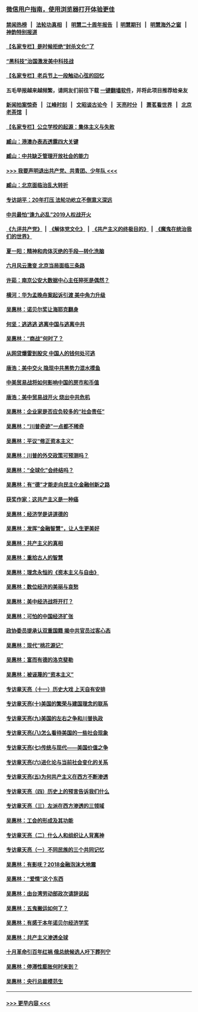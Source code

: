 ### [微信用户指南，使用浏览器打开体验更佳](https://github.com/gfw-breaker/banned-news1/blob/master/indexes/wechat-guide.md?t=0)
#### [禁闻热榜](热点新闻.md?t=0)  &nbsp;&nbsp;|&nbsp;&nbsp; [法轮功真相](https://github.com/gfw-breaker/truth/blob/master/README.md?t=0) &nbsp;&nbsp;|&nbsp;&nbsp; [明慧二十周年报告](https://github.com/gfw-breaker/mh-reports/blob/master/README.md?t=0) &nbsp;&nbsp;|&nbsp;&nbsp;[明慧期刊](https://github.com/gfw-breaker/mh-qikan) &nbsp;&nbsp;|&nbsp;&nbsp; [明慧海外之窗](https://github.com/gfw-breaker/mh-news/blob/master/README.md?t=0) &nbsp;&nbsp;|&nbsp;&nbsp; [神韵特别报道](https://github.com/gfw-breaker/mh-news/blob/master/shenyun.md?t=0)
#### [【名家专栏】是时候拒绝“封杀文化”了](../pages/nsc423/n11814093.md?t=02171002) 
#### [“黑科技”治国激发美中科技战](../pages/nsc423/n11638056.md?t=02171002) 
#### [【名家专栏】老兵节上一段触动心弦的回忆](../pages/nsc423/n11646016.md?t=02171002) 
#### 五毛举报越来越频繁，请网友们前往下载 [一键翻墙软件](https://github.com/gfw-breaker/ssr-accounts)，并将此项目推荐给亲友
#### [新闻拍案惊奇](https://github.com/gfw-breaker/banned-news1/blob/master/pages/link4.md) &nbsp;&nbsp;|&nbsp;&nbsp; [江峰时刻](https://github.com/gfw-breaker/banned-news1/blob/master/pages/link4.md) &nbsp;&nbsp;|&nbsp;&nbsp; [文昭谈古论今](https://github.com/gfw-breaker/banned-news1/blob/master/pages/link4.md) &nbsp;&nbsp;|&nbsp;&nbsp; [天亮时分](https://github.com/gfw-breaker/banned-news1/blob/master/pages/link4.md) &nbsp;&nbsp;|&nbsp;&nbsp; [萧茗看世界](https://github.com/gfw-breaker/banned-news1/blob/master/pages/link4.md) &nbsp;&nbsp;|&nbsp;&nbsp; [北京老茶馆](https://github.com/gfw-breaker/banned-news1/blob/master/pages/link4.md) &nbsp;&nbsp;|&nbsp;&nbsp; 
#### [【名家专栏】公立学校的起源：集体主义与失败](../pages/nsc423/n11601833.md?t=02171002) 
#### [臧山：港澳办表态透露四大关键](../pages/nsc423/n11421628.md?t=02171002) 
#### [臧山：中共缺乏管理开放社会的能力](../pages/nsc423/n11407457.md?t=02171002) 
#### [>>> 我要声明退出共产党、共青团、少年队 <<<](https://github.com/begood0513/goodnews/blob/master/quit/letter.md) 
#### [臧山：北京面临治乱大转折](../pages/nsc423/n11406895.md?t=02171002) 
#### [专访胡平：20年打压 法轮功屹立不倒意义深远](../pages/nsc423/n11398800.md?t=02171002) 
#### [中共最怕“逢九必乱”2019人权战开火](../pages/nsc423/n11385248.md?t=02171002) 
#### [《九评共产党》](https://github.com/begood0513/9ping.md/blob/master/README.md) &nbsp;|&nbsp; [《解体党文化》](../../../../jtdwh.md/blob/master/README.md)  &nbsp;|&nbsp; [《共产主义的终极目的》](../../../../gczydzjmd.md/blob/master/README.md) &nbsp;|&nbsp; [《魔鬼在统治我们的世界》](../../../../mgztzwmdsj.md/blob/master/README.md) 
#### [夏一阳：精神和肉体灭绝的手段—转化洗脑](../pages/nsc423/n11368250.md?t=02171002) 
#### [六月风云激变 北京当局面临三条路](../pages/nsc423/n11313668.md?t=02171002) 
#### [许茹：南京公安大数据中心主任猝死是偶然？](../pages/nsc423/n11064744.md?t=02171002) 
#### [横河：华为孟晚舟案起诉引渡 美中角力升级](../pages/nsc423/n11027230.md?t=02171002) 
#### [吴惠林：诺贝尔奖让海耶克翻身](../pages/nsc423/n10890049.md?t=02171002) 
#### [何坚：逃逃逃 逃离中国与逃离中共](../pages/nsc423/n10592891.md?t=02171002) 
#### [吴惠林：“商战”何时了？](../pages/nsc423/n10573558.md?t=02171002) 
#### [从网贷爆雷到股灾 中国人的钱何处可逃](../pages/nsc423/n10572800.md?t=02171002) 
#### [唐浩：美中交火 隐现中共黑势力混水摸鱼](../pages/nsc423/n10544040.md?t=02171002) 
#### [中美贸易战将如何影响中国的房市和币值](../pages/nsc423/n10543697.md?t=02171002) 
#### [唐浩：美中贸易战开火 烧出中共危机](../pages/nsc423/n10540126.md?t=02171002) 
#### [吴惠林：企业家是否应负较多的“社会责任”](../pages/nsc423/n10535022.md?t=02171002) 
#### [吴惠林：“川普奇迹”一点都不稀奇](../pages/nsc423/n10512808.md?t=02171002) 
#### [吴惠林：平议“修正资本主义”](../pages/nsc423/n10495724.md?t=02171002) 
#### [吴惠林：川普的外交政策可预测吗？](../pages/nsc423/n10462387.md?t=02171002) 
#### [吴惠林：“全球化”会终结吗？](../pages/nsc423/n10452838.md?t=02171002) 
#### [吴惠林：有“德”才能走向民主化金融创新之路](../pages/nsc423/n10432292.md?t=02171002) 
#### [获奖作家：这共产主义是一种癌](../pages/nsc423/n10431541.md?t=02171002) 
#### [吴惠林：经济学是讲道德的](../pages/nsc423/n10398014.md?t=02171002) 
#### [吴惠林：发挥“金融智慧”，让人生更美好](../pages/nsc423/n10375019.md?t=02171002) 
#### [吴惠林：共产主义的真相](../pages/nsc423/n10351394.md?t=02171002) 
#### [吴惠林：重拾古人的智慧](../pages/nsc423/n10337691.md?t=02171002) 
#### [吴惠林：理念永恒的《资本主义与自由》](../pages/nsc423/n10316274.md?t=02171002) 
#### [吴惠林：数位经济的美丽与哀愁](../pages/nsc423/n10292946.md?t=02171002) 
#### [吴惠林：美中经济战将开打？](../pages/nsc423/n10258825.md?t=02171002) 
#### [吴惠林：可怕的中国经济扩张](../pages/nsc423/n10219147.md?t=02171002) 
#### [政协委员提承认双重国籍 揭中共官员过客心态](../pages/nsc423/n10208809.md?t=02171002) 
#### [吴惠林：现代“桃花源记”](../pages/nsc423/n10185234.md?t=02171002) 
#### [吴惠林：富而有德的洛克斐勒](../pages/nsc423/n10142264.md?t=02171002) 
#### [吴惠林：被诬蔑的“资本主义”](../pages/nsc423/n10124816.md?t=02171002) 
#### [专访章天亮（十一）历史大戏 上天自有安排](../pages/nsc423/n10094905.md?t=02171002) 
#### [专访章天亮(十)美国的繁荣与建国理念的联系](../pages/nsc423/n10094899.md?t=02171002) 
#### [专访章天亮(九)美国的左右之争和川普执政](../pages/nsc423/n10094889.md?t=02171002) 
#### [专访章天亮(八)怎么看待美国的一些社会现象](../pages/nsc423/n10094857.md?t=02171002) 
#### [专访章天亮(七)传统与现代——美国价值之争](../pages/nsc423/n10093140.md?t=02171002) 
#### [专访章天亮(六)进化论与当前社会变化的关系](../pages/nsc423/n10092036.md?t=02171002) 
#### [专访章天亮(五)为何共产主义在西方不断渗透](../pages/nsc423/n10083620.md?t=02171002) 
#### [专访章天亮（四）历史上的预言告诉我们什么](../pages/nsc423/n10083606.md?t=02171002) 
#### [专访章天亮（三）左派在西方渗透的三领域](../pages/nsc423/n10081115.md?t=02171002) 
#### [吴惠林：工会的形成及其功能](../pages/nsc423/n10080633.md?t=02171002) 
#### [专访章天亮（二）什么人和组织让人背离神](../pages/nsc423/n10076637.md?t=02171002) 
#### [专访章天亮（一）不同民族的三个共同记忆](../pages/nsc423/n10074188.md?t=02171002) 
#### [吴惠林：有影呒？2018金融泡沫大地震](../pages/nsc423/n10040534.md?t=02171002) 
#### [吴惠林：“爱情”这个东西](../pages/nsc423/n10019423.md?t=02171002) 
#### [吴惠林：由台湾劳动部政次请辞说起](../pages/nsc423/n9979679.md?t=02171002) 
#### [吴惠林：五鬼搬运如何了？](../pages/nsc423/n9925338.md?t=02171002) 
#### [吴惠林：有感于本年诺贝尔经济学奖](../pages/nsc423/n9871883.md?t=02171002) 
#### [吴惠林：共产主义渗透全球](../pages/nsc423/n9812748.md?t=02171002) 
#### [十月革命引百年红祸 俄总统候选人吁下葬列宁](../pages/nsc423/n9810182.md?t=02171002) 
#### [吴惠林：停滞性膨胀何时来到？](../pages/nsc423/n9764136.md?t=02171002) 
#### [吴惠林：央行总裁模范生](../pages/nsc423/n9728134.md?t=02171002) 

----
#### [ >>> 更早内容 <<< ](../indexes/nsc423-earlier.md)
